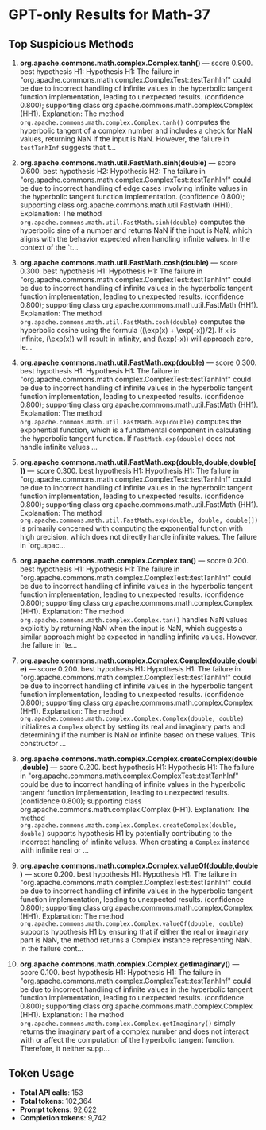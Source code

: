# GPT-only Results for Math-37

## Top Suspicious Methods

1. **org.apache.commons.math.complex.Complex.tanh()** — score 0.900. best hypothesis H1: Hypothesis H1: The failure in "org.apache.commons.math.complex.ComplexTest::testTanhInf" could be due to incorrect handling of infinite values in the hyperbolic tangent function implementation, leading to unexpected results. (confidence 0.800); supporting class org.apache.commons.math.complex.Complex (HH1).
    Explanation: The method `org.apache.commons.math.complex.Complex.tanh()` computes the hyperbolic tangent of a complex number and includes a check for NaN values, returning NaN if the input is NaN. However, the failure in `testTanhInf` suggests that t...

2. **org.apache.commons.math.util.FastMath.sinh(double)** — score 0.600. best hypothesis H2: Hypothesis H2: The failure in "org.apache.commons.math.complex.ComplexTest::testTanhInf" could be due to incorrect handling of edge cases involving infinite values in the hyperbolic tangent function implementation. (confidence 0.800); supporting class org.apache.commons.math.util.FastMath (HH1).
    Explanation: The method `org.apache.commons.math.util.FastMath.sinh(double)` computes the hyperbolic sine of a number and returns NaN if the input is NaN, which aligns with the behavior expected when handling infinite values. In the context of the `t...

3. **org.apache.commons.math.util.FastMath.cosh(double)** — score 0.300. best hypothesis H1: Hypothesis H1: The failure in "org.apache.commons.math.complex.ComplexTest::testTanhInf" could be due to incorrect handling of infinite values in the hyperbolic tangent function implementation, leading to unexpected results. (confidence 0.800); supporting class org.apache.commons.math.util.FastMath (HH1).
    Explanation: The method `org.apache.commons.math.util.FastMath.cosh(double)` computes the hyperbolic cosine using the formula \((\exp(x) + \exp(-x))/2\). If `x` is infinite, \(\exp(x)\) will result in infinity, and \(\exp(-x)\) will approach zero, le...

4. **org.apache.commons.math.util.FastMath.exp(double)** — score 0.300. best hypothesis H1: Hypothesis H1: The failure in "org.apache.commons.math.complex.ComplexTest::testTanhInf" could be due to incorrect handling of infinite values in the hyperbolic tangent function implementation, leading to unexpected results. (confidence 0.800); supporting class org.apache.commons.math.util.FastMath (HH1).
    Explanation: The method `org.apache.commons.math.util.FastMath.exp(double)` computes the exponential function, which is a fundamental component in calculating the hyperbolic tangent function. If `FastMath.exp(double)` does not handle infinite values ...

5. **org.apache.commons.math.util.FastMath.exp(double,double,double[])** — score 0.300. best hypothesis H1: Hypothesis H1: The failure in "org.apache.commons.math.complex.ComplexTest::testTanhInf" could be due to incorrect handling of infinite values in the hyperbolic tangent function implementation, leading to unexpected results. (confidence 0.800); supporting class org.apache.commons.math.util.FastMath (HH1).
    Explanation: The method `org.apache.commons.math.util.FastMath.exp(double, double, double[])` is primarily concerned with computing the exponential function with high precision, which does not directly handle infinite values. The failure in `org.apac...

6. **org.apache.commons.math.complex.Complex.tan()** — score 0.200. best hypothesis H1: Hypothesis H1: The failure in "org.apache.commons.math.complex.ComplexTest::testTanhInf" could be due to incorrect handling of infinite values in the hyperbolic tangent function implementation, leading to unexpected results. (confidence 0.800); supporting class org.apache.commons.math.complex.Complex (HH1).
    Explanation: The method `org.apache.commons.math.complex.Complex.tan()` handles NaN values explicitly by returning NaN when the input is NaN, which suggests a similar approach might be expected in handling infinite values. However, the failure in `te...

7. **org.apache.commons.math.complex.Complex.Complex(double,double)** — score 0.200. best hypothesis H1: Hypothesis H1: The failure in "org.apache.commons.math.complex.ComplexTest::testTanhInf" could be due to incorrect handling of infinite values in the hyperbolic tangent function implementation, leading to unexpected results. (confidence 0.800); supporting class org.apache.commons.math.complex.Complex (HH1).
    Explanation: The method `org.apache.commons.math.complex.Complex.Complex(double, double)` initializes a `Complex` object by setting its real and imaginary parts and determining if the number is NaN or infinite based on these values. This constructor ...

8. **org.apache.commons.math.complex.Complex.createComplex(double,double)** — score 0.200. best hypothesis H1: Hypothesis H1: The failure in "org.apache.commons.math.complex.ComplexTest::testTanhInf" could be due to incorrect handling of infinite values in the hyperbolic tangent function implementation, leading to unexpected results. (confidence 0.800); supporting class org.apache.commons.math.complex.Complex (HH1).
    Explanation: The method `org.apache.commons.math.complex.Complex.createComplex(double, double)` supports hypothesis H1 by potentially contributing to the incorrect handling of infinite values. When creating a `Complex` instance with infinite real or ...

9. **org.apache.commons.math.complex.Complex.valueOf(double,double)** — score 0.200. best hypothesis H1: Hypothesis H1: The failure in "org.apache.commons.math.complex.ComplexTest::testTanhInf" could be due to incorrect handling of infinite values in the hyperbolic tangent function implementation, leading to unexpected results. (confidence 0.800); supporting class org.apache.commons.math.complex.Complex (HH1).
    Explanation: The method `org.apache.commons.math.complex.Complex.valueOf(double, double)` supports hypothesis H1 by ensuring that if either the real or imaginary part is NaN, the method returns a Complex instance representing NaN. In the failure cont...

10. **org.apache.commons.math.complex.Complex.getImaginary()** — score 0.100. best hypothesis H1: Hypothesis H1: The failure in "org.apache.commons.math.complex.ComplexTest::testTanhInf" could be due to incorrect handling of infinite values in the hyperbolic tangent function implementation, leading to unexpected results. (confidence 0.800); supporting class org.apache.commons.math.complex.Complex (HH1).
    Explanation: The method `org.apache.commons.math.complex.Complex.getImaginary()` simply returns the imaginary part of a complex number and does not interact with or affect the computation of the hyperbolic tangent function. Therefore, it neither supp...


## Token Usage

- **Total API calls**: 153
- **Total tokens**: 102,364
- **Prompt tokens**: 92,622
- **Completion tokens**: 9,742
